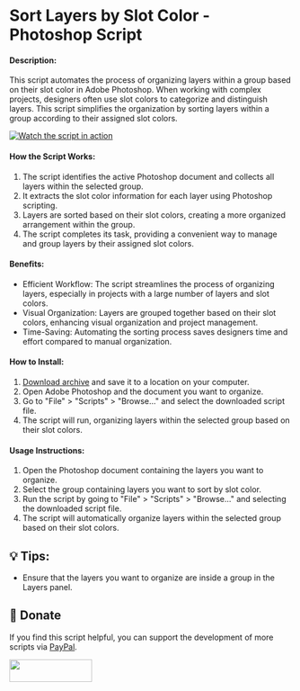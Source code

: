 # Sort Layers by Slot Color - Photoshop Script

#### Description:
This script automates the process of organizing layers within a group based on their slot color in Adobe Photoshop. When working with complex projects, designers often use slot colors to categorize and distinguish layers. This script simplifies the organization by sorting layers within a group according to their assigned slot colors.

[![Watch the script in action](https://img.youtube.com/vi/GbsdYysuNmw/mqdefault.jpg)](https://youtu.be/GbsdYysuNmw "Sort Layers by Slot Color - Photoshop Script")

#### How the Script Works:

1. The script identifies the active Photoshop document and collects all layers within the selected group.
2. It extracts the slot color information for each layer using Photoshop scripting.
3. Layers are sorted based on their slot colors, creating a more organized arrangement within the group.
4. The script completes its task, providing a convenient way to manage and group layers by their assigned slot colors.

#### Benefits:
- Efficient Workflow: The script streamlines the process of organizing layers, especially in projects with a large number of layers and slot colors.
- Visual Organization: Layers are grouped together based on their slot colors, enhancing visual organization and project management.
- Time-Saving: Automating the sorting process saves designers time and effort compared to manual organization.

#### How to Install:

1. [Download archive] and save it to a location on your computer.
2. Open Adobe Photoshop and the document you want to organize.
3. Go to "File" > "Scripts" > "Browse..." and select the downloaded script file.
4. The script will run, organizing layers within the selected group based on their slot colors.

[Download archive]: https://github.com/abdul-karim-mia/Sort-Layers-by-Slot-Color-photoshop-script/archive/refs/heads/main.zip

#### Usage Instructions:

1. Open the Photoshop document containing the layers you want to organize.
2. Select the group containing layers you want to sort by slot color.
3. Run the script by going to "File" > "Scripts" > "Browse..." and selecting the downloaded script file.
4. The script will automatically organize layers within the selected group based on their slot colors.

## 💡 Tips:
- Ensure that the layers you want to organize are inside a group in the Layers panel.

## 💸 Donate
If you find this script helpful, you can support the development of more scripts via [PayPal].

[PayPal]: https://paypal.me/akmia51

<a href="https://paypal.me/akmia51">
  <img width="147" height="40" src="https://i.ibb.co/Z8Wd8Sn/paypal-badge.png" >
</a>
